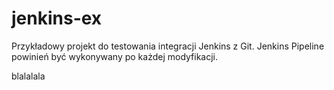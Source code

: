 # jenkins-ex

Przykładowy projekt do testowania integracji Jenkins z Git.
Jenkins Pipeline powinień być wykonywany po każdej modyfikacji.



blalalala
